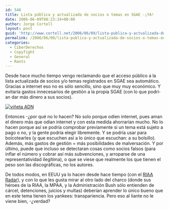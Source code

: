 ```yaml
---
id: 546
title: Lista pública y actualizada de socios o temas en SGAE -¡YA!
date: 2006-06-09T08:23:24+00:00
author: Jorge Cortell
layout: post
guid: 'http://www.cortell.net/2006/06/09/lista-publica-y-actualizada-de-socios-o-temas-en-sgae-%c2%a1ya/'
permalink: /2006/06/09/lista-publica-y-actualizada-de-socios-o-temas-en-sgae-ya/
categories:
  - CiberDerechos
  - Copyfight
  - General
  - Rants
---
```

Desde hace mucho tiempo vengo reclamando que el acceso público a la lista actualizada de socios y/o temas registrados en SGAE sea automático. Gracias a internet eso no es sólo sencillo, sino que muy muy económico. Y evitarí­a gastos innecesarios de gestión a la propia SGAE (con lo que podrí­an dar más dinero a sus socios).

<a target="_blank" title="ADN" href="http://www.diarioadn.com/gal-actualidad/detail.php?id=4194&num=1#gal"><img alt="viñeta ADN" title="viñeta ADN" src="http://www.diarioadn.com/media/0000006500/0000006890.gif" /></a>

Entonces -¿por qué no lo hacen? No solo porque odien internet, pues aman el dinero más que odian internet y con esta medida ahorrarí­an mucho. No lo hacen porque así­ se podrí­a comprobar previamente si un tema está sujeto a pago o no, y la gente podrí­a elegir libremente. Y se podrí­a usar para boicotearles (y que escuchen así­ a lo único que escuchan: a su bolsillo). Además, más gastos de gestión = más posibilidades de malversación. Y por último, puede que incluso se detectaran cosas como socios falsos (para inflar el número y cobrar así­ más subvenciones, y arroparse de una representatividad ilegí­tima), o que se viese que realmente los que tienen el peso son las discográficas, no los autores.

De todos modos, en EEUU ya lo hacen desde hace tiempo (con el <a title="RIAA radar" target="_blank" href="http://www.magnetbox.com/riaa/">RIAA Radar</a>), y con lo que les gusta mirar al otro lado del charco (donde sus héroes de la RIAA, la MPAA, y la Administración Bush sólo entienden de cárcel, detenciones, juicios y multas) deberí­an aprender lo único bueno que en este tema tienen los yankees: transpariencia. Pero eso al liante no le viene bien, -¿verdad?